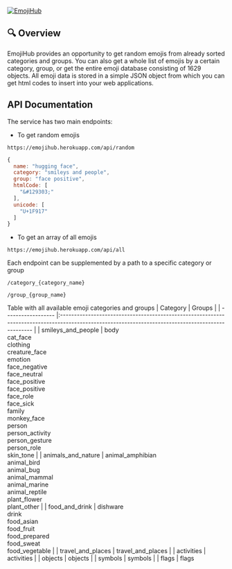 
<a href="https://emojihub.herokuapp.com/"><img src="https://i.ibb.co/Cht49d8/Screenshot-15.jpg" alt="EmojiHub" border="0" style="{margin: 0 auto; width: 100%;}" /></a>

## :mag: Overview
EmojiHub provides an opportunity to get random emojis from already sorted categories and groups. You can also get a whole list of emojis by a certain category, group, or get the entire emoji database consisting of 1629 objects. All emoji data is stored in a simple JSON object from which you can get html codes to insert into your web applications.

## API Documentation
The service has two main endpoints:
- To get random emojis
```
https://emojihub.herokuapp.com/api/random
```
```js
{
  name: "hugging face",
  category: "smileys and people",
  group: "face positive",
  htmlCode: [
    "&#129303;"
  ],
  unicode: [
    "U+1F917"
  ]
}
```
- To get an array of all emojis
```
https://emojihub.herokuapp.com/api/all
```
Each endpoint can be supplemented by a path to a specific category or group
```
/category_{category_name}
```
```
/group_{group_name}
```

Table with all available emoji categories and groups
| Category           | Groups                                                                                                                                             |
| ------------------ |:-------------------------------------------------------------------------------------------------------------------------------------------------- |
| smileys_and_people | body<br>cat_face<br>clothing<br>creature_face<br>emotion<br>face_negative<br>face_neutral<br>face_positive<br>face_positive<br>face_role<br>face_sick<br>family<br>monkey_face<br>person<br>person_activity<br>person_gesture<br>person_role<br>skin_tone |
| animals_and_nature | animal_amphibian<br>animal_bird<br>animal_bug<br>animal_mammal<br>animal_marine<br>animal_reptile<br>plant_flower<br>plant_other                                                                                                                                                |
| food_and_drink     | dishware<br>drink<br>food_asian<br>food_fruit<br>food_prepared<br>food_sweat<br>food_vegetable                                                                                                                                                    |
| travel_and_places  | travel_and_places                                                                                                                                                   |
| activities         | activities                                                                                                                                                   |
| objects            | objects                                                                                                                                                   |
| symbols            | symbols                                                                                                                                                   |
| flags              | flags  
